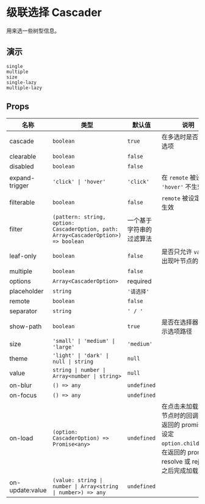 # 级联选择 Cascader
用来选一些树型信息。

## 演示
```demo
single
multiple
size
single-lazy
multiple-lazy
```

## Props
|名称|类型|默认值|说明|
|-|-|-|-|
|cascade|`boolean`|`true`|在多选时是否关联选项|
|clearable|`boolean`|`false`||
|disabled|`boolean`|`false`||
|expand-trigger|`'click' \| 'hover'`|`'click'`|在 `remote` 被设定时 `'hover'` 不生效|
|filterable|`boolean`|`false`|`remote` 被设定时不生效|
|filter|`(pattern: string, option: CascaderOption, path: Array<CascaderOption>) => boolean`|一个基于字符串的过滤算法||
|leaf-only|`boolean`|`false`|是否只允许 `value` 出现叶节点的值|
|multiple|`boolean`|`false`||
|options|`Array<CascaderOption>`|required||
|placeholder|`string`|`'请选择'`||
|remote|`boolean`|`false`||
|separator|`string`|`' / '`||
|show-path|`boolean`|`true`|是否在选择器中显示选项路径|
|size|`'small' \| 'medium' \| 'large'`|`'medium'`||
|theme|`'light' \| 'dark' \| null \| string`|`null`||
|value|`string \| number \| Array<number \| string>`|`null`||
|on-blur|`() => any`|`undefined`||
|on-focus|`() => any`|`undefined`||
|on-load|`(option: CascaderOption) => Promise<any>`|`undefined`|在点击未加载完成节点时的回调，在返回的 promise 中设定 `option.children`，在返回的 promise resolve 或 reject 之后完成加载|
|on-update:value|`(value: string \| number \| Array<string \| number>) => any`|`undefined`||
